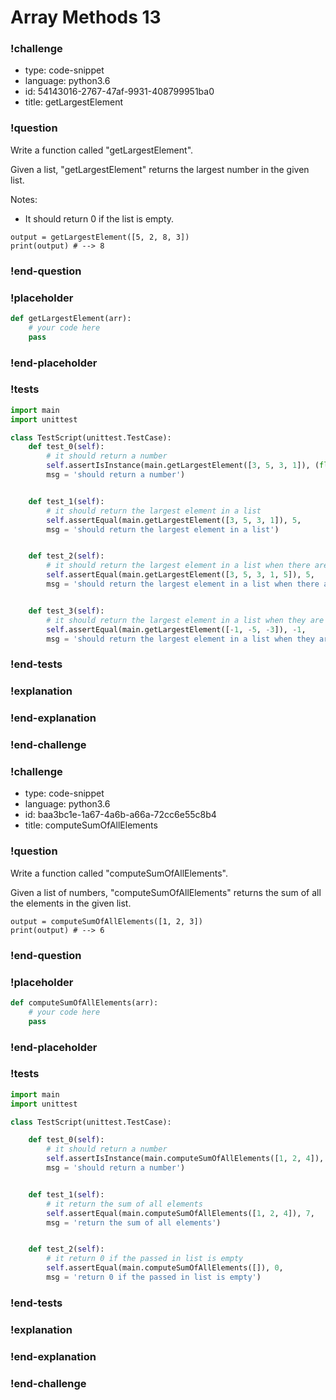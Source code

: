 # Array Methods 13

### !challenge

* type: code-snippet
* language: python3.6
* id: 54143016-2767-47af-9931-408799951ba0
* title: getLargestElement

### !question

Write a function called "getLargestElement".

Given a list, "getLargestElement" returns the largest number in the given list.

Notes:
* It should return 0 if the list is empty.

```
output = getLargestElement([5, 2, 8, 3])
print(output) # --> 8
```

### !end-question

### !placeholder

```python
def getLargestElement(arr):
    # your code here
    pass


```

### !end-placeholder

### !tests

```python
import main
import unittest

class TestScript(unittest.TestCase):
    def test_0(self):
        # it should return a number
        self.assertIsInstance(main.getLargestElement([3, 5, 3, 1]), (float, int),
        msg = 'should return a number')


    def test_1(self):
        # it should return the largest element in a list
        self.assertEqual(main.getLargestElement([3, 5, 3, 1]), 5,
        msg = 'should return the largest element in a list')


    def test_2(self):
        # it should return the largest element in a list when there are ties
        self.assertEqual(main.getLargestElement([3, 5, 3, 1, 5]), 5,
        msg = 'should return the largest element in a list when there are ties')


    def test_3(self):
        # it should return the largest element in a list when they are all negative
        self.assertEqual(main.getLargestElement([-1, -5, -3]), -1,
        msg = 'should return the largest element in a list when they are all negative')

```

### !end-tests

### !explanation

### !end-explanation

### !end-challenge

### !challenge

* type: code-snippet
* language: python3.6
* id: baa3bc1e-1a67-4a6b-a66a-72cc6e55c8b4
* title: computeSumOfAllElements

### !question

Write a function called "computeSumOfAllElements".

Given a list of numbers, "computeSumOfAllElements" returns the sum of all the elements in the given list.

```
output = computeSumOfAllElements([1, 2, 3])
print(output) # --> 6
```

### !end-question

### !placeholder

```python
def computeSumOfAllElements(arr):
    # your code here
    pass


```

### !end-placeholder

### !tests

```python
import main
import unittest

class TestScript(unittest.TestCase):

    def test_0(self):
        # it should return a number
        self.assertIsInstance(main.computeSumOfAllElements([1, 2, 4]), (float, int),
        msg = 'should return a number')


    def test_1(self):
        # it return the sum of all elements
        self.assertEqual(main.computeSumOfAllElements([1, 2, 4]), 7,
        msg = 'return the sum of all elements')


    def test_2(self):
        # it return 0 if the passed in list is empty
        self.assertEqual(main.computeSumOfAllElements([]), 0,
        msg = 'return 0 if the passed in list is empty')

```

### !end-tests

### !explanation

### !end-explanation

### !end-challenge
